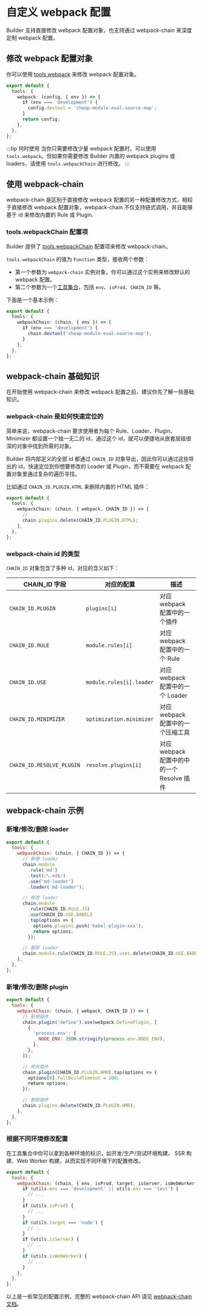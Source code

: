 # 自定义 webpack 配置

Builder 支持直接修改 webpack 配置对象，也支持通过 webpack-chain 来深度定制 webpack 配置。

## 修改 webpack 配置对象

你可以使用 [tools.webpack](/zh/api/config-tools.html#tools-webpack) 来修改 webpack 配置对象。

```ts
export default {
  tools: {
    webpack: (config, { env }) => {
      if (env === 'development') {
        config.devtool = 'cheap-module-eval-source-map';
      }
      return config;
    },
  },
};
```

:::tip 何时使用
当你只需要修改少量 webpack 配置时，可以使用 `tools.webpack`。但如果你需要修改 Builder 内置的 webpack plugins 或 loaders，请使用 `tools.webpackChain` 进行修改。
:::

## 使用 webpack-chain

webpack-chain 是区别于直接修改 webpack 配置的另一种配置修改方式，相较于直接修改 webpack 配置对象，webpack-chain 不仅支持链式调用，并且能够基于 id 来修改内置的 Rule 或 Plugin.

### tools.webpackChain 配置项

Builder 提供了 [tools.webpackChain](/zh/api/config-tools.html#tools-webpackchain) 配置项来修改 webpack-chain。

`tools.webpackChain` 的值为 `Function` 类型，接收两个参数：

- 第一个参数为 `webpack-chain` 实例对象，你可以通过这个实例来修改默认的 webpack 配置。
- 第二个参数为一个[工具集合](/zh/api/config-tools.html#工具集合-2)，包括 `env`、`isProd`、`CHAIN_ID` 等。

下面是一个基本示例：

```ts
export default {
  tools: {
    webpackChain: (chain, { env }) => {
      if (env === 'development') {
        chain.devtool('cheap-module-eval-source-map');
      }
    },
  },
};
```

## webpack-chain 基础知识

在开始使用 webpack-chain 来修改 webpack 配置之前，建议你先了解一些基础知识。

### webpack-chain 是如何快速定位的

简单来说，webpack-chain 要求使用者为每个 Rule、Loader、Plugin、Minimizer 都设置一个独一无二的 id，通过这个 id，就可以便捷地从嵌套层级很深的对象中找到所需的对象。

Builder 将内部定义的全部 id 都通过 `CHAIN_ID` 对象导出，因此你可以通过这些导出的 id，快速定位到你想要修改的 Loader 或 Plugin，而不需要在 webpack 配置对象里通过复杂的遍历寻找。

比如通过 `CHAIN_ID.PLUGIN.HTML` 来删除内置的 HTML 插件：

```ts
export default {
  tools: {
    webpackChain: (chain, { webpack, CHAIN_ID }) => {
      //
      chain.plugins.delete(CHAIN_ID.PLUGIN.HTML);
    },
  },
};
```

### webpack-chain id 的类型

`CHAIN_ID` 对象包含了多种 id，对应的含义如下：

| CHAIN_ID 字段             | 对应的配置               | 描述                                       |
| ------------------------- | ------------------------ | ------------------------------------------ |
| `CHAIN_ID.PLUGIN`         | `plugins[i]`             | 对应 webpack 配置中的一个插件              |
| `CHAIN_ID.RULE`           | `module.rules[i]`        | 对应 webpack 配置中的一个 Rule             |
| `CHAIN_ID.USE`            | `module.rules[i].loader` | 对应 webpack 配置中的一个 Loader           |
| `CHAIN_ID.MINIMIZER`      | `optimization.minimizer` | 对应 webpack 配置中的一个压缩工具          |
| `CHAIN_ID.RESOLVE_PLUGIN` | `resolve.plugins[i]`     | 对应 webpack 配置中的中的一个 Resolve 插件 |

## webpack-chain 示例

### 新增/修改/删除 loader

```js
export default {
  tools: {
    webpackChain: (chain, { CHAIN_ID }) => {
      // 新增 loader
      chain.module
        .rule('md')
        .test(/\.md$/)
        .use('md-loader')
        .loader('md-loader');

      // 修改 loader
      chain.module
        .rule(CHAIN_ID.RULE.JS)
        .use(CHAIN_ID.USE.BABEL)
        .tap(options => {
          options.plugins.push('babel-plugin-xxx');
          return options;
        });

      // 删除 loader
      chain.module.rule(CHAIN_ID.RULE.JS).uses.delete(CHAIN_ID.USE.BABEL);
    },
  },
};
```

### 新增/修改/删除 plugin

```js
export default {
  tools: {
    webpackChain: (chain, { webpack, CHAIN_ID }) => {
      // 新增插件
      chain.plugin('define').use(webpack.DefinePlugin, [
        {
          'process.env': {
            NODE_ENV: JSON.stringify(process.env.NODE_ENV),
          },
        },
      ]);

      // 修改插件
      chain.plugin(CHAIN_ID.PLUGIN.HMR).tap(options => {
        options[0].fullBuildTimeout = 200;
        return options;
      });

      // 删除插件
      chain.plugins.delete(CHAIN_ID.PLUGIN.HMR);
    },
  },
};
```

### 根据不同环境修改配置

在工具集合中你可以拿到各种环境的标识，如开发/生产/测试环境构建、 SSR 构建、Web Worker 构建，从而实现不同环境下的配置修改。

```js
export default {
  tools: {
    webpackChain: (chain, { env, isProd, target, isServer, isWebWorker }) => {
      if (utils.env === 'development' || utils.env === 'test') {
        // ...
      }
      if (utils.isProd) {
        // ...
      }
      if (utils.target === 'node') {
        // ...
      }
      if (utils.isServer) {
        // ...
      }
      if (utils.isWebWorker) {
        // ...
      }
    },
  },
};
```

以上是一些常见的配置示例，完整的 webpack-chain API 请见 [webpack-chain 文档](https://github.com/neutrinojs/webpack-chain)。
